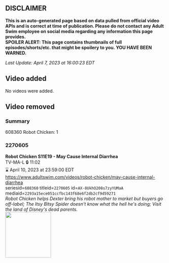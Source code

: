 ## DISCLAIMER
**This is an auto-generated page based on data pulled from official video APIs and is correct at time of publication. Please do not contact any Adult Swim employee on social media regarding any information this page provides.**  
**SPOILER ALERT: This page contains thumbnails of full episodes/shorts/etc. that might be spoilery to you. YOU HAVE BEEN WARNED.**  

_Last Update: April 7, 2023 at 16:00:23 EDT_
## Video added
No videos were added.  
## Video removed
### Summary
608360 Robot Chicken: 1  
### 2270605
**Robot Chicken S11E19 - May Cause Internal Diarrhea**  
TV-MA-L 🔒 11:02  
⌛ April 10, 2023 at 23:59:00 EDT  
https://www.adultswim.com/videos/robot-chicken/may-cause-internal-diarrhea  
seriesid=`608360` titleid=`2270605` id=`AX-8UkhO208s7zyYUMaA` mediaid=`2293a15ece051ccfbc143f68e6f2db2cf9d59271`  
_Robot Chicken helps Dexter bring his robot mother to market but buyers go off-label; The Itsy Bitsy Spider doesn't know what the hell he's doing; Visit the land of Disney's dead parents._  
<a href="https://media.cdn.adultswim.com/uploads/20220325/thumbnails/2_223251715238-RobotChickenInternalDiarrhea.png"><img src="https://media.cdn.adultswim.com/uploads/20220325/thumbnails/2_223251715238-RobotChickenInternalDiarrhea.png" height="144px" /></a>
